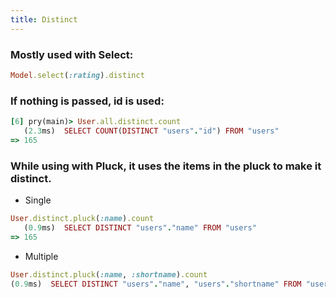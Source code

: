 ```yaml
---
title: Distinct
---
```


### Mostly used with Select:
```rb
Model.select(:rating).distinct
```

### If nothing is passed, id is used:
```rb
[6] pry(main)> User.all.distinct.count
   (2.3ms)  SELECT COUNT(DISTINCT "users"."id") FROM "users"
=> 165
```

### While using with Pluck, it uses the items in the pluck to make it distinct.
- Single
```rb
User.distinct.pluck(:name).count
   (0.9ms)  SELECT DISTINCT "users"."name" FROM "users"
=> 165
```

- Multiple
```rb
User.distinct.pluck(:name, :shortname).count
(0.9ms)  SELECT DISTINCT "users"."name", "users"."shortname" FROM "users"
```
